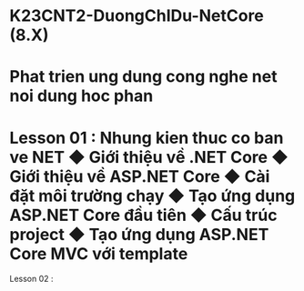 # K23CNT2-DuongChIDu-NetCore (8.X)
Phat trien ung dung cong nghe net
noi dung hoc phan
=====================================================================
Lesson 01 : Nhung kien thuc co ban ve NET
◆ Giới thiệu về .NET Core
◆ Giới thiệu về ASP.NET Core
◆ Cài đặt môi trường chạy
◆ Tạo ứng dụng ASP.NET Core đầu tiên
◆ Cấu trúc project
◆ Tạo ứng dụng ASP.NET Core MVC với template
=======================================================================
Lesson 02 : 
